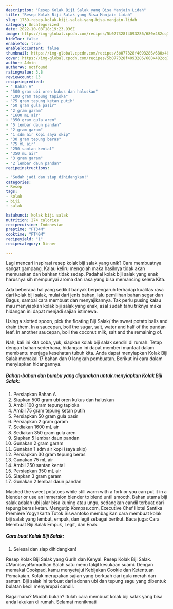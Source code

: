 ```yaml
---
description: "Resep Kolak Biji Salak yang Bisa Manjain Lidah"
title: "Resep Kolak Biji Salak yang Bisa Manjain Lidah"
slug: 1739-resep-kolak-biji-salak-yang-bisa-manjain-lidah
category: Uncategorized
date: 2022-10-08T18:19:23.936Z
image: https://img-global.cpcdn.com/recipes/5b077328f4093286/680x482cq70/kolak-biji-salak-foto-resep-utama.jpg
hideToc: false
enableToc: true
enableTocContent: false
thumbnail: https://img-global.cpcdn.com/recipes/5b077328f4093286/680x482cq70/kolak-biji-salak-foto-resep-utama.jpg
cover: https://img-global.cpcdn.com/recipes/5b077328f4093286/680x482cq70/kolak-biji-salak-foto-resep-utama.jpg
author: Admin
authorAv: notfound
ratingvalue: 3.8
reviewcount: 13
recipeingredient:
- " Bahan A"
- "500 gram ubi oren kukus dan haluskan"
- "100 gram tepung tapioka"
- "75 gram tepung ketan putih"
- "50 gram gula pasir"
- "2 gram garam"
- "1600 mL air"
- "350 gram gula aren"
- "5 lembar daun pandan"
- "2 gram garam"
- "1 sdm air kopi saya skip"
- "30 gram tepung beras"
- "75 mL air"
- "250 santan kental"
- "350 mL air"
- "3 gram garam"
- "2 lembar daun pandan"
recipeinstructions:

- "Sudah jadi dan siap dihidangkan!"
categories:
- Resep
tags:
- kolak
- biji
- salak

katakunci: kolak biji salak 
nutrition: 274 calories
recipecuisine: Indonesian
preptime: "PT34M"
cooktime: "PT40M"
recipeyield: "1"
recipecategory: Dinner

---
```





Lagi mencari inspirasi resep kolak biji salak yang unik? Cara membuatnya sangat gampang. Kalau keliru mengolah maka hasilnya tidak akan memuaskan dan bahkan tidak sedap. Padahal kolak biji salak yang enak harusnya sih mempunyai aroma dan rasa yang bisa memancing selera Kita.





Ada beberapa hal yang sedikit banyak berpengaruh terhadap kualitas rasa dari kolak biji salak, mulai dari jenis bahan, lalu pemilihan bahan segar dan Bagus, sampai cara membuat dan menyajikannya. Tak perlu pusing kalau mau menyiapkan kolak biji salak yang enak,      asal sudah tahu triknya maka hidangan ini dapat menjadi sajian istimewa.














Using a slotted spoon, pick the floating Biji Salak/ the sweet potato balls and drain them. In a saucepan, boil the sugar, salt, water and half of the pandan leaf. In another saucepan, boil the coconut milk, salt and the remaining of.






Nah, kali ini kita coba, yuk, siapkan kolak biji salak sendiri di rumah. Tetap dengan bahan sederhana, hidangan ini dapat memberi manfaat dalam membantu menjaga kesehatan tubuh kita. Anda dapat menyiapkan Kolak Biji Salak memakai 17 bahan dan 0 langkah pembuatan. Berikut ini cara dalam menyiapkan hidangannya.

<!--inarticleads1-->

##### Bahan-bahan dan bumbu yang digunakan untuk menyiapkan Kolak Biji Salak:

1. Persiapkan  Bahan A
1. Siapkan 500 gram ubi oren kukus dan haluskan
1. Ambil 100 gram tepung tapioka
1. Ambil 75 gram tepung ketan putih
1. Persiapkan 50 gram gula pasir
1. Persiapkan 2 gram garam
1. Sediakan 1600 mL air
1. Sediakan 350 gram gula aren
1. Siapkan 5 lembar daun pandan
1. Gunakan 2 gram garam
1. Gunakan 1 sdm air kopi (saya skip)
1. Persiapkan 30 gram tepung beras
1. Gunakan 75 mL air
1. Ambil 250 santan kental
1. Persiapkan 350 mL air
1. Siapkan 3 gram garam
1. Gunakan 2 lembar daun pandan


Mashed the sweet potatoes while still warm with a fork or you can put it in a blender or use an immersion blender to blend until smooth. Bahan utama biji salak adalah ubi jalar bisa kuning atau ungu, sedangkan candil terbuat dari tepung beras ketan. Mengutip Kompas.com, Executive Chef Hotel Santika Premiere Yogyakarta Totok Siswantoko membagikan cara membuat kolak biji salak yang lembut, empuk, dan legit sebagai berikut. Baca juga: Cara Membuat Biji Salak Empuk, Legit, dan Enak. 

<!--inarticleads2-->

##### Cara buat Kolak Biji Salak:


1. Selesai dan siap dihidangkan!

Resep Kolak Biji Salak yang Gurih dan Kenyal. Resep Kolak Biji Salak. #ManisnyaRamadhan Salah satu menu takjil kesukaan suami. Dengan memakai Cookpad, kamu menyetujui Kebijakan Cookie dan Ketentuan Pemakaian. Kolak merupakan sajian yang berkuah dari gula merah dan santan. Biji salak ini terbuat dari adonan ubi dan tepung sagu yang dibentuk bulatan kecil menyerupai candil. 

Bagaimana? Mudah bukan? Itulah cara membuat kolak biji salak yang bisa anda lakukan di rumah. Selamat menikmati

